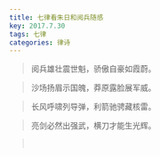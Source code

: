 ```yaml
---
title: 七律看朱日和阅兵随感
key: 2017.7.30
tags: 七律
categories: 律诗
---
```


<blockquote class="blockquote-center">阅兵雄壮震世魁，骄傲自豪如霞蔚。
</blockquote>
<blockquote class="blockquote-center">沙场扬眉示国魄，莽原露脸展军威。
</blockquote>
<blockquote class="blockquote-center">长风呼啸列导弹，利箭驰骋藏核雷。
</blockquote>
<blockquote class="blockquote-center">亮剑必然出强武，横刀才能生光辉。
</blockquote>
<blockquote class="blockquote-center"></br>
</blockquote>

